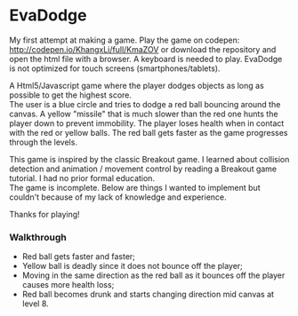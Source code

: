 # EvaDodge
My first attempt at making a game. Play the game on codepen: http://codepen.io/KhangxLi/full/KmaZOV or 
download the repository and open the html file with a browser. A keyboard is needed to play. EvaDodge is not optimized for touch screens (smartphones/tablets).  

A Html5/Javascript game where the player dodges objects as long as possible to get the highest score.  
The user is a blue circle and tries to dodge a red ball bouncing around the canvas. A yellow "missile" that is much slower than the red one hunts the player down to prevent immobility. The player loses health when in contact with the red or yellow balls. The red ball gets faster as the game progresses through the levels.  

This game is inspired by the classic Breakout game. I learned about collision detection and animation / movement control by reading a Breakout game tutorial. I had no prior formal education.  
The game is incomplete. Below are things I wanted to implement but couldn't because of my lack of knowledge and experience.  

Thanks for playing!

### __Walkthrough__
* Red ball gets faster and faster;
* Yellow ball is deadly since it does not bounce off the player;
* Moving in the same direction as the red ball as it bounces off the player causes more health loss;
* Red ball becomes drunk and starts changing direction mid canvas at level 8.

